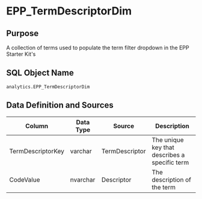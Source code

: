 # EPP_TermDescriptorDim

## Purpose

A collection of terms used to populate the term filter dropdown in the EPP
Starter Kit's

## SQL Object Name

`analytics.EPP_TermDescriptorDim`

## Data Definition and Sources

| Column | Data Type | Source | Description |
| --- | --- | --- | --- |
| TermDescriptorKey | varchar | TermDescriptor | The unique key that describes a specific term |
| CodeValue | nvarchar | Descriptor | The description of the term |
